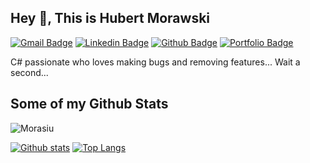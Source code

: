 ## Hey 👋, This is Hubert Morawski
[![Gmail Badge](https://img.shields.io/badge/-morasiu2@gmail.com-c14438?style=flat&logo=Gmail&logoColor=white&link=mailto:morasiu2@gmail.com)](mailto:morasiu2@gmail.com) 
[![Linkedin Badge](https://img.shields.io/badge/-morasiu-0072b1?style=flat&logo=Linkedin&logoColor=white&link=https://www.linkedin.com/in/morasiu/)](https://www.linkedin.com/in/morasiu/) [![Github Badge](https://img.shields.io/badge/-Morasiu-grey?style=flat&logo=github&logoColor=white&link=https://github.com/Morasiu/)](https://www.github.com/Morasiu/) [![Portfolio Badge](https://img.shields.io/badge/portfolio-web-blue?style=flat&link=https://morasiu.github.io/portfolio/projects/games/)](https://morasiu.github.io/portfolio/projects/games/) <p align='left'>C# passionate who loves making bugs and removing features... Wait a second...</p>
## Some of my Github Stats
<p align=left> <img src=https://komarev.com/ghpvc/?username=Morasiu alt=Morasiu /> </p>

[![Github stats](https://github-readme-stats.vercel.app/api?username=Morasiu&show_icons=true&include_all_commits=true)](https://github.com/Morasiu/github-readme-stats)
[![Top Langs](https://github-readme-stats.vercel.app/api/top-langs/?username=Morasiu&layout=compact)](https://github.com/Morasiu/github-readme-stats)

